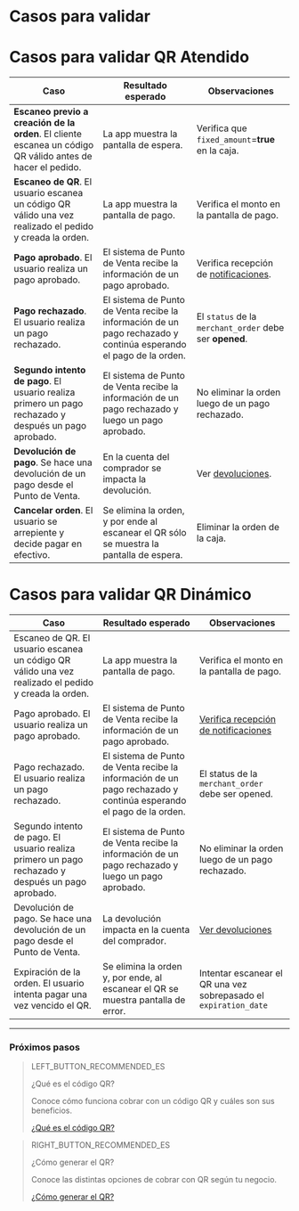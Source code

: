 # Casos para validar

# Casos para validar QR Atendido

| Caso | Resultado esperado | Observaciones |
| --- | --- | --- |
| **Escaneo previo a creación de la orden**. El cliente escanea un código QR válido antes de hacer el pedido. | La app muestra la pantalla de espera. | Verifica que `fixed_amount`=**true** en la caja. |
| **Escaneo de QR**. El usuario escanea un código QR válido una vez realizado el pedido y creada la orden. | La app muestra la pantalla de pago.| Verifica el monto en la pantalla de pago. |
| **Pago aprobado**. El usuario realiza un pago aprobado.| El sistema de Punto de Venta recibe la información de un pago aprobado. | Verifica recepción de [notificaciones](https://www.mercadopago[FAKER][URL][DOMAIN]/developers/es/guides/notifications/ipn/introduction). |
| **Pago rechazado**. El usuario realiza un pago rechazado.| El sistema de Punto de Venta recibe la información de un pago rechazado y continúa esperando el pago de la orden.| El `status` de la `merchant_order` debe ser **opened**. |
| **Segundo intento de pago**. El usuario realiza primero un pago rechazado y después un pago aprobado.| El sistema de Punto de Venta recibe la información de un pago rechazado y luego un pago aprobado.| No eliminar la orden luego de un pago rechazado. |
| **Devolución de pago**. Se hace una devolución de un pago desde el Punto de Venta.| En la cuenta del comprador se impacta la devolución.| Ver [devoluciones](https://www.mercadopago[FAKER][URL][DOMAIN]/developers/es/guides/manage-account/account/cancellations-and-refunds/#bookmark_devoluciones). |
| **Cancelar orden**. El usuario se arrepiente y decide pagar en efectivo. | Se elimina la orden, y por ende al escanear el QR sólo se muestra la pantalla de espera. | Eliminar la orden de la caja. |

# Casos para validar QR Dinámico

|Caso|Resultado esperado|Observaciones|
|---|---|---|
|Escaneo de QR. El usuario escanea un código QR válido una vez realizado el pedido y creada la orden.|La app muestra la pantalla de pago.|Verifica el monto en la pantalla de pago.|
|Pago aprobado. El usuario realiza un pago aprobado.|El sistema de Punto de Venta recibe la información de un pago aprobado.|[Verifica recepción de notificaciones]()|
|Pago rechazado. El usuario realiza un pago rechazado.|El sistema de Punto de Venta recibe la información de un pago rechazado y continúa esperando el pago de la orden.|El status de la `merchant_order` debe ser opened.|
|Segundo intento de pago. El usuario realiza primero un pago rechazado y después un pago aprobado.|El sistema de Punto de Venta recibe la información de un pago rechazado y luego un pago aprobado.|No eliminar la orden luego de un pago rechazado.|
|Devolución de pago. Se hace una devolución de un pago desde el Punto de Venta.|La devolución impacta en la cuenta del comprador.|[Ver devoluciones]()|
|Expiración de la orden. El usuario intenta pagar una vez vencido el QR.|Se elimina la orden y, por ende, al escanear el QR se muestra pantalla de error.|Intentar escanear el QR una vez sobrepasado el `expiration_date`|



---
### Próximos pasos

> LEFT_BUTTON_RECOMMENDED_ES
>
> ¿Qué es el código QR?
>
> Conoce cómo funciona cobrar con un código QR y cuáles son sus beneficios.
>
> [¿Qué es el código QR?](/developers/es/guides/qr-code/introduction)


> RIGHT_BUTTON_RECOMMENDED_ES
>
> ¿Cómo generar el QR?
>
> Conoce las distintas opciones de cobrar con QR según tu negocio.
>
> [¿Cómo generar el QR?](/developers/es/guides/qr-code/integrations)